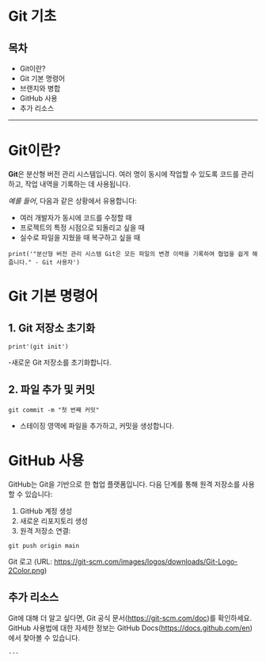 # Git 기초

## 목차

- Git이란?
- Git 기본 명령어
- 브랜치와 병합
- GitHub 사용
- 추가 리소스

---

# Git이란?

**Git**은 분산형 버전 관리 시스템입니다. 여러 명이 동시에 작업할 수 있도록 코드를 관리하고, 작업 내역을 기록하는 데 사용됩니다.

_예를 들어_, 다음과 같은 상황에서 유용합니다:

- 여러 개발자가 동시에 코드를 수정할 때 
- 프로젝트의 특정 시점으로 되돌리고 싶을 때 
- 실수로 파일을 지웠을 때 복구하고 싶을 때

`print('"분산형 버전 관리 시스템 Git은 모든 파일의 변경 이력을 기록하여 협업을 쉽게 해줍니다." - Git 사용자')`

# Git 기본 명령어

## 1. Git 저장소 초기화

`print'(git init')`

-새로운 Git 저장소를 초기화합니다.

## 2. 파일 추가 및 커밋

``` git add <파일명>
git commit -m "첫 번째 커밋"
```

- 스테이징 영역에 파일을 추가하고, 커밋을 생성합니다.

# GitHub 사용

GitHub는 Git을 기반으로 한 협업 플랫폼입니다. 다음 단계를 통해 원격 저장소를 사용할 수 있습니다:

1. GitHub 계정 생성
2. 새로운 리포지토리 생성
3. 원격 저장소 연결:

```git remote add origin <GitHub 저장소 URL>
git push origin main
```

Git 로고
(URL: https://git-scm.com/images/logos/downloads/Git-Logo-2Color.png)

추가 리소스
---
Git에 대해 더 알고 싶다면, Git 공식 문서(https://git-scm.com/doc)를 확인하세요.
GitHub 사용법에 대한 자세한 정보는 GitHub Docs(https://docs.github.com/en)에서 찾아볼 수 있습니다.
````
---
